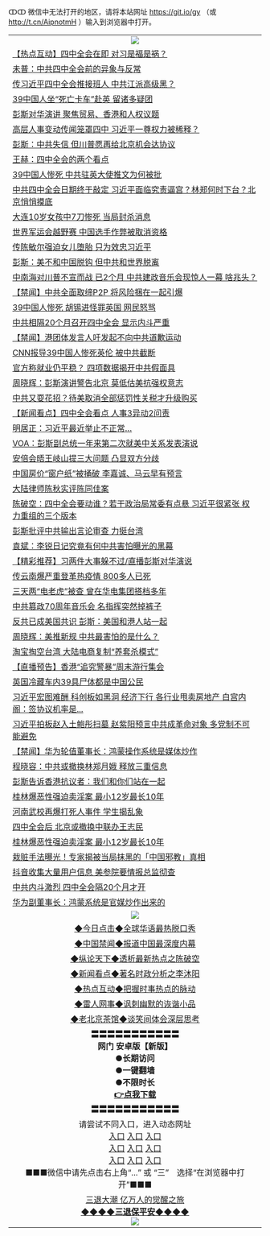 ↀↀ 微信中无法打开的地区，请将本站网址 https://git.io/gy （或 http://t.cn/AipnotmH ）输入到浏览器中打开。 

<table>
   <tr>
    <td align=center><img src="https://github.com/gyhhx/image-upload/blob/master/20190822-2.jpg" /></td>
  </tr>
<tr><td align="left"><a href="https://xwood.fun/oo.aspx?name=c1087824&key=nqynnipsxfbxcbni&from=gy">【热点互动】四中全会在即 对习是福是祸？</a></td></tr>
<tr><td align="left"><a href="https://xwood.fun/oo.aspx?name=c1087949&key=nqynnipsxfbxcbni&from=gy">未普：中共四中全会前的异象与反常</a></td></tr>
<tr><td align="left"><a href="https://xwood.fun/oo.aspx?name=c1087961&key=nqynnipsxfbxcbni&from=gy">传习近平四中全会推接班人 中共江派高级黑？</a></td></tr>
<tr><td align="left"><a href="https://xwood.fun/oo.aspx?name=c1087884&key=nqynnipsxfbxcbni&from=gy">39中国人坐“死亡卡车”赴英 留诸多疑团</a></td></tr>
<tr><td align="left"><a href="https://xwood.fun/oo.aspx?name=c1087879&key=nqynnipsxfbxcbni&from=gy">彭斯对华演讲 聚焦贸易、香港和人权议题</a></td></tr>
<tr><td align="left"><a href="https://xwood.fun/oo.aspx?name=c1087958&key=nqynnipsxfbxcbni&from=gy">高层人事变动传闻笼罩四中 习近平一尊权力被稀释？</a></td></tr>
<tr><td align="left"><a href="https://xwood.fun/oo.aspx?name=c1087954&key=nqynnipsxfbxcbni&from=gy">彭斯：中共失信 但川普愿再给北京机会达协议</a></td></tr>
<tr><td align="left"><a href="https://xwood.fun/oo.aspx?name=c1087938&key=nqynnipsxfbxcbni&from=gy">王赫：四中全会的两个看点</a></td></tr>
<tr><td align="left"><a href="https://xwood.fun/oo.aspx?name=c1087892&key=nqynnipsxfbxcbni&from=gy">39中国人惨死 中共驻英大使推文为何被批</a></td></tr>
<tr><td align="left"><a href="https://xwood.fun/oo.aspx?name=c1087872&key=nqynnipsxfbxcbni&from=gy">中共四中全会日期终于敲定 习近平面临究责逼宫？林郑何时下台？北京悄悄摸底</a></td></tr>
<tr><td align="left"><a href="https://xwood.fun/oo.aspx?name=c1087946&key=nqynnipsxfbxcbni&from=gy">大连10岁女孩中7刀惨死 当局封杀消息</a></td></tr>
<tr><td align="left"><a href="https://xwood.fun/oo.aspx?name=c1087897&key=nqynnipsxfbxcbni&from=gy">世界军运会越野赛 中国选手作弊被取消资格</a></td></tr>
<tr><td align="left"><a href="https://xwood.fun/oo.aspx?name=c1087747&key=nqynnipsxfbxcbni&from=gy">传陈敏尔强迫女儿堕胎 只为效忠习近平</a></td></tr>
<tr><td align="left"><a href="https://xwood.fun/oo.aspx?name=c1087948&key=nqynnipsxfbxcbni&from=gy">彭斯：美不和中国脱钩 但中共和世界脱离</a></td></tr>
<tr><td align="left"><a href="https://xwood.fun/oo.aspx?name=c1087875&key=nqynnipsxfbxcbni&from=gy">中南海对川普不宣而战 已2个月 中共建政音乐会现惊人一幕 啥兆头？</a></td></tr>
<tr><td align="left"><a href="https://xwood.fun/oo.aspx?name=c1087940&key=nqynnipsxfbxcbni&from=gy">【禁闻】中共全面取缔P2P 将风险捆在一起引爆</a></td></tr>
<tr><td align="left"><a href="https://xwood.fun/oo.aspx?name=c1087891&key=nqynnipsxfbxcbni&from=gy">39中国人惨死 胡锡进怪罪英国 网民怒骂</a></td></tr>
<tr><td align="left"><a href="https://xwood.fun/oo.aspx?name=c1087930&key=nqynnipsxfbxcbni&from=gy">中共相隔20个月召开四中全会 显示内斗严重</a></td></tr>
<tr><td align="left"><a href="https://xwood.fun/oo.aspx?name=c1087955&key=nqynnipsxfbxcbni&from=gy">【禁闻】港团体发言人吁发起不向中共道歉运动</a></td></tr>
<tr><td align="left"><a href="https://xwood.fun/oo.aspx?name=c1087898&key=nqynnipsxfbxcbni&from=gy">CNN报导39中国人惨死英伦 被中共截断</a></td></tr>
<tr><td align="left"><a href="https://xwood.fun/oo.aspx?name=c1087956&key=nqynnipsxfbxcbni&from=gy">官方称就业仍平稳？ 四项数据揭开中共假面具</a></td></tr>
<tr><td align="left"><a href="https://xwood.fun/oo.aspx?name=c1087937&key=nqynnipsxfbxcbni&from=gy">周晓辉：彭斯演讲警告北京 莫低估美抗强权意志</a></td></tr>
<tr><td align="left"><a href="https://xwood.fun/oo.aspx?name=c1087941&key=nqynnipsxfbxcbni&from=gy">中共又耍花招？待美取消全部惩罚性关税才升级购买</a></td></tr>
<tr><td align="left"><a href="https://xwood.fun/oo.aspx?name=c1087910&key=nqynnipsxfbxcbni&from=gy">【新闻看点】四中全会看点 人事3异动2问责</a></td></tr>
<tr><td align="left"><a href="https://xwood.fun/oo.aspx?name=c1087373&key=nqynnipsxfbxcbni&from=gy">明居正：习近平最近举止不正常…</a></td></tr>
<tr><td align="left"><a href="https://xwood.fun/oo.aspx?name=c1087933&key=nqynnipsxfbxcbni&from=gy">VOA：彭斯副总统一年来第二次就美中关系发表演说</a></td></tr>
<tr><td align="left"><a href="https://xwood.fun/oo.aspx?name=c1087890&key=nqynnipsxfbxcbni&from=gy">安倍会晤王岐山提三大问题 凸显双方分歧</a></td></tr>
<tr><td align="left"><a href="https://xwood.fun/oo.aspx?name=c1087502&key=nqynnipsxfbxcbni&from=gy">中国房价“窗户纸”被捅破 李嘉诚、马云早有预言</a></td></tr>
<tr><td align="left"><a href="https://xwood.fun/oo.aspx?name=c1087881&key=nqynnipsxfbxcbni&from=gy">大陆律师陈秋实评陈同佳案</a></td></tr>
<tr><td align="left"><a href="https://xwood.fun/oo.aspx?name=c1087886&key=nqynnipsxfbxcbni&from=gy">陈破空：四中全会要动谁？若干政治局常委有点悬 习近平很紧张 权力重组的三个版本</a></td></tr>
<tr><td align="left"><a href="https://xwood.fun/oo.aspx?name=c1087953&key=nqynnipsxfbxcbni&from=gy">彭斯批评中共输出言论审查 力挺台湾</a></td></tr>
<tr><td align="left"><a href="https://xwood.fun/oo.aspx?name=c1087785&key=nqynnipsxfbxcbni&from=gy">袁斌：李锐日记究竟有何中共害怕曝光的黑幕</a></td></tr>
<tr><td align="left"><a href="https://xwood.fun/oo.aspx?name=c1087768&key=nqynnipsxfbxcbni&from=gy">【精彩推荐】习两件大事躲不过/直播彭斯对华演说</a></td></tr>
<tr><td align="left"><a href="https://xwood.fun/oo.aspx?name=c1087983&key=nqynnipsxfbxcbni&from=gy">传云南爆严重登革热疫情 800多人已死</a></td></tr>
<tr><td align="left"><a href="https://xwood.fun/oo.aspx?name=c1087963&key=nqynnipsxfbxcbni&from=gy">三天两“电老虎”被查 曾在华电集团搭档多年</a></td></tr>
<tr><td align="left"><a href="https://xwood.fun/oo.aspx?name=c1087466&key=nqynnipsxfbxcbni&from=gy">中共篡政70周年音乐会 名指挥突然掉裤子</a></td></tr>
<tr><td align="left"><a href="https://xwood.fun/oo.aspx?name=c1087951&key=nqynnipsxfbxcbni&from=gy">反共已成美国共识 彭斯：美国和港人站一起</a></td></tr>
<tr><td align="left"><a href="https://xwood.fun/oo.aspx?name=c1087907&key=nqynnipsxfbxcbni&from=gy">周晓辉：美推新规 中共最害怕的是什么？</a></td></tr>
<tr><td align="left"><a href="https://xwood.fun/oo.aspx?name=c1087883&key=nqynnipsxfbxcbni&from=gy">淘宝掏空台湾 大陆电商复制“养套杀模式”</a></td></tr>
<tr><td align="left"><a href="https://xwood.fun/oo.aspx?name=c1087962&key=nqynnipsxfbxcbni&from=gy">【直播预告】香港“追究警暴”周末游行集会</a></td></tr>
<tr><td align="left"><a href="https://xwood.fun/oo.aspx?name=c1087882&key=nqynnipsxfbxcbni&from=gy">英国冷藏车内39具尸体都是中国公民</a></td></tr>
<tr><td align="left"><a href="https://xwood.fun/oo.aspx?name=c1087874&key=nqynnipsxfbxcbni&from=gy">习近平宏图难酬 科创板如黑洞 经济下行 各行业甩卖房地产 白宫内阁：签协议机率是...</a></td></tr>
<tr><td align="left"><a href="https://xwood.fun/oo.aspx?name=c1087498&key=nqynnipsxfbxcbni&from=gy">习近平拍板赵入土鲍彤扫墓 赵紫阳预言中共成革命对象 多党制不可能避免</a></td></tr>
<tr><td align="left"><a href="https://xwood.fun/oo.aspx?name=c1087939&key=nqynnipsxfbxcbni&from=gy">【禁闻】华为轮值董事长：鸿蒙操作系统是媒体炒作</a></td></tr>
<tr><td align="left"><a href="https://xwood.fun/oo.aspx?name=c1087902&key=nqynnipsxfbxcbni&from=gy">程晓容：中共或撤换林郑月娥 释放三重信息</a></td></tr>
<tr><td align="left"><a href="https://xwood.fun/oo.aspx?name=c1087906&key=nqynnipsxfbxcbni&from=gy">彭斯告诉香港抗议者：我们和你们站在一起</a></td></tr>
<tr><td align="left"><a href="https://xwood.fun/oo.aspx?name=c1087899&key=nqynnipsxfbxcbni&from=gy">桂林爆恶性强迫卖淫案 最小12岁最长10年</a></td></tr>
<tr><td align="left"><a href="https://xwood.fun/oo.aspx?name=c1087900&key=nqynnipsxfbxcbni&from=gy">河南武校再爆打死人事件 学生揭乱象</a></td></tr>
<tr><td align="left"><a href="https://xwood.fun/oo.aspx?name=c1087960&key=nqynnipsxfbxcbni&from=gy">四中全会后 北京或撤换中联办王志民</a></td></tr>
<tr><td align="left"><a href="https://xwood.fun/oo.aspx?name=c1087925&key=nqynnipsxfbxcbni&from=gy">桂林爆恶性强迫卖淫案 最小12岁最长10年</a></td></tr>
<tr><td align="left"><a href="https://xwood.fun/oo.aspx?name=c1087927&key=nqynnipsxfbxcbni&from=gy">栽赃手法曝光！专家揭被当局抹黑的「中国邪教」真相</a></td></tr>
<tr><td align="left"><a href="https://xwood.fun/oo.aspx?name=c1087936&key=nqynnipsxfbxcbni&from=gy">抖音收集大量用户信息 美参院要情报总监彻查</a></td></tr>
<tr><td align="left"><a href="https://xwood.fun/oo.aspx?name=c1087911&key=nqynnipsxfbxcbni&from=gy">中共内斗激烈 四中全会隔20个月才开</a></td></tr>
<tr><td align="left"><a href="https://xwood.fun/oo.aspx?name=c1087560&key=nqynnipsxfbxcbni&from=gy">华为副董事长：鸿蒙系统是官媒炒作出来的</a></td></tr>

   <tr>
    <td align=center><img src="https://github.com/gyhhx/image-upload/blob/master/ogate-c.JPG" /></td>
  </tr>
   <tr>
   <td align=center> 
<a href="https://tru28th.xwood.fun/oo.aspx?name=c816850&key=nqynnipsxfbxcbni&from=gy&tag=9877">◆今日点击◆全球华语最热脱口秀</a><br/>
    </td>
  </tr>
  <tr>
  <td align=center>
<a href="https://tru28th.xwood.fun/oo.aspx?name=c816860&key=nqynnipsxfbxcbni&from=gy&tag=99733110">◆中国禁闻◆报道中国最深度内幕</a><br/>
   </tr>
  <tr>
     <td align=center>
<a href="https://tru28th.xwood.fun/oo.aspx?name=c816855&key=nqynnipsxfbxcbni&from=gy&tag=997110">◆纵论天下◆透析最新热点之陈破空</a><br/>
   </tr>
   <tr>
      <td align=center>
<a href="https://tru28th.xwood.fun/oo.aspx?name=c838308&key=nqynnipsxfbxcbni&from=gy&tag=9973110">◆新闻看点◆著名时政分析之李沐阳</a><br/>
   </tr>
   <tr>
     <td align=center>
<a href="https://tru28th.xwood.fun/oo.aspx?name=c816852&key=nqynnipsxfbxcbni&from=gy&tag=9733110">◆热点互动◆把握时事热点的脉动</a><br/>
   </tr>
   <tr>
      <td align=center>
<a href="https://tru28th.xwood.fun/oo.aspx?name=c816694&key=nqynnipsxfbxcbni&from=gy&tag=93310">◆雷人网事◆讽刺幽默的诙谐小品</a><br/>
   </tr>
   <tr>
    <td align=center>
<a href="https://tru28th.xwood.fun/oo.aspx?name=c816650&key=nqynnipsxfbxcbni&from=gy&tag=9973110">◆老北京茶馆◆谈笑间体会深层思考</a><br/>
   </tr>
  <tr>
    <td align=center>
 <b>〓〓〓〓〓〓〓〓〓〓〓<br/>网门 安卓版【新版】<br/> ●长期访问<br/> ●一键翻墙<br/>  ●不限时长<br/> 
 <a href="https://share.weiyun.com/5tym2kI">👉<b>点我下载</a><br/>〓〓〓〓〓〓〓〓〓〓〓<br/>
    </td>
    </tr>
   <tr>
    <td align=center>请尝试不同入口，进入动态网址<br/>
      <a href="https://s3.us-east-2.amazonaws.com/ogateo/show.htm">入口</a>
      <a href="https://s3.ca-central-1.amazonaws.com/ogatec/show.htm">入口</a>
      <a href="https://s3.ap-southeast-2.amazonaws.com/ogatey/show.htm">入口</a><br/>
      <a href="https://s3.ap-northeast-2.amazonaws.com/ogates/show.htm">入口</a>
      <a href="https://s3.eu-central-1.amazonaws.com/ogatef/show.htm">入口</a>
      <a href="https://s3.ap-south-1.amazonaws.com/ogatem/show.htm">入口</a><br/>
      <a href="https://s3-us-west-1.amazonaws.com/ogaten/show.htm">入口</a>
      <a href="https://s3.eu-west-2.amazonaws.com/ogatel/show.htm">入口</a>
      <a href="https://s3.ap-northeast-1.amazonaws.com/ogatet/show.htm">入口</a><br/>
      ■■■微信中请先点击右上角“...” 或 “三”　选择“在浏览器中打开”■■■<b><br/>
    </td>
  </tr>
  <tr>  
  <td align=center>
  <a href="https://tru28th.xwood.fun/oo.aspx?name=c894205&key=nqynnipsxfbxcbni&from=gy&tag=9973110">三退大潮 亿万人的觉醒之旅</a><br/>
      <a href="https://tru28th.xwood.fun/oo.aspx?name=ogQuit.aspx&key=nqynnipsxfbxcbni&from=gy"><b>◆◆◆◆三退保平安◆◆◆◆<br/></a>
      <img src="https://github.com/gyhhx/image-upload/blob/master/3t.jpg" /><br/>
      </td>
  </tr>
</table>


